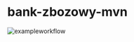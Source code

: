 # bank-zbozowy-mvn
![exampleworkflow](https://github.com/Mielczarek-wiz/bank-zbozowy-mvn/actions/workflows/ci.yml/badge.svg)
